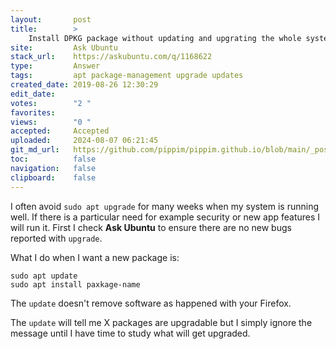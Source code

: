 ```yaml
---
layout:       post
title:        >
    Install DPKG package without updating and upgrating the whole system
site:         Ask Ubuntu
stack_url:    https://askubuntu.com/q/1168622
type:         Answer
tags:         apt package-management upgrade updates
created_date: 2019-08-26 12:30:29
edit_date:    
votes:        "2 "
favorites:    
views:        "0 "
accepted:     Accepted
uploaded:     2024-08-07 06:21:45
git_md_url:   https://github.com/pippim/pippim.github.io/blob/main/_posts/2019/2019-08-26-Install-DPKG-package-without-updating-and-upgrating-the-whole-system.md
toc:          false
navigation:   false
clipboard:    false
---
```


I often avoid `sudo apt upgrade` for many weeks when my system is running well. If there is a particular need for example security or new app features I will run it. First I check **Ask Ubuntu** to ensure there are no new bugs reported with `upgrade`.

What I do when I want a new package is:

``` 
sudo apt update
sudo apt install paxkage-name
```

The `update` doesn't remove software as happened with your Firefox.

The `update` will tell me X packages are upgradable but I simply ignore the message until I have time to study what will get  upgraded.
